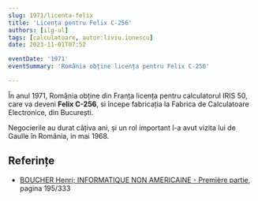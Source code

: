 ```yaml
---
slug: 1971/licenta-felix
title: 'Licența pentru Felix C-256'
authors: [ilg-ul]
tags: [calculatoare, autor:liviu.ionescu]
date: 2023-11-01T07:52

eventDate: '1971'
eventSummary: 'România obține licența pentru Felix C-256'

---
```


În anul 1971, România obține din Franța licența pentru calculatorul IRIS 50,
care va deveni **Felix C-256**, si începe fabricația la
Fabrica de Calculatoare Electronice, din București.

<!-- truncate -->

Negocierile au durat câțiva ani, și un rol important l-a avut vizita
lui de Gaulle în România, in mai 1968.

## Referințe

- [BOUCHER Henri; INFORMATIQUE NON AMERICAINE - Première partie](http://www.aconit.org/histoire/iga_boucher/pdf/Vol_E_700-745.pdf), pagina 195/333
